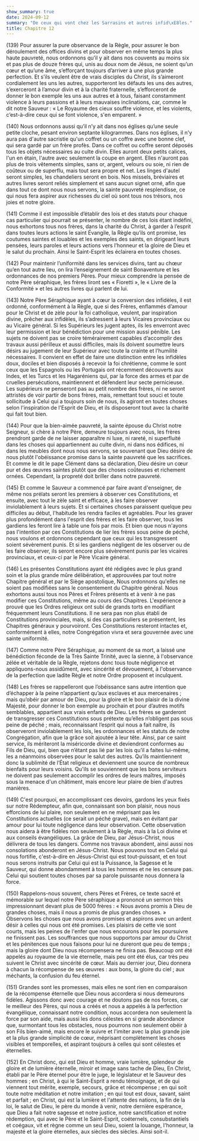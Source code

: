 ```yaml
---
show_summary: true
date: 2024-09-12
summary: "De ceux qui vont chez les Sarrasins et autres infid\xE8les."
title: Chapitre 12
---
```




(139) Pour assurer la pure observance de la Règle, pour assurer le bon déroulement des offices divins et pour observer en même temps la plus haute pauvreté, nous ordonnons qu’il y ait dans nos couvents au moins six et pas plus de douze frères qui, unis au doux nom de Jésus, ne soient qu’un cœur et qu’une âme, s’efforçant toujours d’arriver à une plus grande perfection. Et s’ils veulent être de vrais disciples du Christ, ils s’aimeront cordialement les uns les autres, supporteront les défauts les uns des autres, s’exerceront à l’amour divin et à la charité fraternelle, s’efforceront de donner le bon exemple les uns aux autres et à tous, faisant constamment violence à leurs passions et à leurs mauvaises inclinations, car, comme le dit notre Sauveur : « Le Royaume des cieux souffre violence, et les violents, c’est-à-dire ceux qui se font violence, s'en emparent. »

(140) Nous ordonnons aussi qu’il n’y ait dans nos églises qu’une seule petite cloche, pesant environ septante kilogrammes.  Dans nos églises, il n'y aura pas d'autre sacristie qu'un coffret ou un coffre avec une bonne clef, qui sera gardé par un frère profès. Dans ce coffret ou coffre seront déposés tous les objets nécessaires au culte divin. Elles auront deux petits calices, l'un en étain, l'autre avec seulement la coupe en argent. Elles n'auront pas plus de trois vêtements simples, sans or, argent, velours ou soie, ni rien de coûteux ou de superflu, mais tout sera propre et net. Les linges d'autel seront simples, les chandeliers seront en bois. Nos missels, bréviaires et autres livres seront reliés simplement et sans aucun signet orné, afin que dans tout ce dont nous nous servons, la sainte pauvreté resplendisse, ce qui nous fera aspirer aux richesses du ciel où sont tous nos trésors, nos joies et notre gloire.

 (141) Comme il est impossible d’établir des lois et des statuts pour chaque cas particulier qui pourrait se présenter, le nombre de ces lois étant indéfini, nous exhortons tous nos frères, dans la charité du Christ, à garder à l’esprit dans toutes leurs actions le saint Évangile, la Règle qu’ils ont promise, les coutumes saintes et louables et les exemples des saints, en dirigeant leurs pensées, leurs paroles et leurs actions vers l’honneur et la gloire de Dieu et le salut du prochain. Ainsi le Saint-Esprit les éclairera en toutes choses.

(142) Pour maintenir l’uniformité dans les services divins, tant au chœur qu’en tout autre lieu, on lira l’enseignement de saint Bonaventure et les ordonnances de nos premiers Pères. Pour mieux comprendre la pensée de notre Père séraphique, les frères liront ses « Fioretti », le « Livre de la Conformité » et les autres livres qui parlent de lui.

 (143) Notre Père Séraphique ayant à cœur la conversion des infidèles, il est ordonné, conformément à la Règle, que si des Frères, enflammés d’amour pour le Christ et de zèle pour la foi catholique, veulent, par inspiration divine, prêcher aux infidèles, ils s’adressent à leurs Vicaires provinciaux ou au Vicaire général. Si les Supérieurs les jugent aptes, ils les enverront avec leur permission et leur bénédiction pour une mission aussi pénible. Les sujets ne doivent pas se croire témérairement capables d’accomplir des travaux aussi périlleux et aussi difficiles, mais ils doivent soumettre leurs désirs au jugement de leur Supérieur avec toute la crainte et l’humilité nécessaires. Il convient en effet de faire une distinction entre les infidèles doux, dociles et bien disposés à recevoir la foi chrétienne, comme le sont ceux que les Espagnols ou les Portugais ont récemment découverts aux Indes, et les Turcs et les Hagaréniens qui, par la force des armes et par de cruelles persécutions, maintiennent et défendent leur secte pernicieuse.  Les supérieurs ne penseront pas au petit nombre des frères, ni ne seront attristés de voir partir de bons frères, mais, remettant tout souci et toute sollicitude à Celui qui a toujours soin de nous, ils agiront en toutes choses selon l'inspiration de l'Esprit de Dieu, et ils disposeront tout avec la charité qui fait tout bien. 

(144) Pour que la bien-aimée pauvreté, la sainte épouse du Christ notre Seigneur, si chère à notre Père, demeure toujours avec nous, les frères prendront garde de ne laisser apparaître ni luxe, ni rareté, ni superfluité dans les choses qui appartiennent au culte divin, ni dans nos édifices, ni dans les meubles dont nous nous servons, se souvenant que Dieu désire de nous plutôt l'obéissance promise dans la sainte pauvreté que les sacrifices. Et comme le dit le pape Clément dans sa déclaration, Dieu désire un cœur pur et des œuvres saintes plutôt que des choses coûteuses et richement ornées. Cependant, la propreté doit briller dans notre pauvreté.

(145) Et comme le Sauveur a commencé par faire avant d'enseigner, de même nos prélats seront les premiers à observer ces Constitutions, et ensuite, avec tout le zèle saint et efficace, à les faire observer inviolablement à leurs sujets. Et si certaines choses paraissent quelque peu difficiles au début, l'habitude les rendra faciles et agréables. Pour les graver plus profondément dans l'esprit des frères et les faire observer, tous les gardiens les feront lire à table une fois par mois. Et bien que nous n'ayons pas l'intention par ces Constitutions de lier les frères sous peine de péché, nous voulons et ordonnons cependant que ceux qui les transgressent soient sévèrement punis. Et si les gardiens négligent de les observer ou de les faire observer, ils seront encore plus sévèrement punis par les vicaires provinciaux, et ceux-ci par le Père Vicaire général.

 (146) Les présentes Constitutions ayant été rédigées avec le plus grand soin et la plus grande mûre délibération, et approuvées par tout notre Chapitre général et par le Siège apostolique, Nous ordonnons qu'elles ne soient pas modifiées sans le consentement du Chapitre général. Nous exhortons aussi tous nos Pères et Frères présents et à venir à ne pas modifier ces Constitutions, même au cours des Chapitres. L'expérience a prouvé que les Ordres religieux ont subi de grands torts en modifiant fréquemment leurs Constitutions. Il ne sera pas non plus établi de Constitutions provinciales, mais, si des cas particuliers se présentent, les Chapitres généraux y pourvoiront. Ces Constitutions resteront intactes et, conformément à elles, notre Congrégation vivra et sera gouvernée avec une sainte uniformité.

(147) Comme notre Père Séraphique, au moment de sa mort, a laissé une bénédiction féconde de la Très Sainte Trinité, avec la sienne, à l'observance zélée et véritable de la Règle, rejetons donc tous toute négligence et appliquons-nous assidûment, avec sincérité et dévouement, à l'observance de la perfection que ladite Règle et notre Ordre proposent et inculquent.

(148) Les frères se rappelleront que l’obéissance sans autre intention que d’échapper à la peine n’appartient qu’aux esclaves et aux mercenaires ; mais qu’obéir par amour de Dieu, pour la gloire et le bon plaisir de la divine Majesté, pour donner le bon exemple au prochain et pour d’autres motifs semblables, appartient aux vrais enfants de Dieu. Les frères se garderont de transgresser ces Constitutions sous prétexte qu’elles n’obligent pas sous peine de péché ; mais, reconnaissant l’esprit qui nous a fait naître, ils observeront inviolablement les lois, les ordonnances et les statuts de notre Congrégation, afin que la grâce soit ajoutée à leur tête. Ainsi, par ce saint service, ils mériteront la miséricorde divine et deviendront conformes au Fils de Dieu, qui, bien que n’étant pas lié par les lois qu’il a faites lui-même, les a néanmoins observées pour le salut des autres. Qu’ils maintiennent donc la sublimité de l’État religieux et deviennent une source de nombreux bienfaits pour leurs voisins.  Qu'ils se souviennent que les bons serviteurs ne doivent pas seulement accomplir les ordres de leurs maîtres, imposés sous la menace d'un châtiment, mais encore leur plaire de bien d'autres manières. 

(149) C'est pourquoi, en accomplissant ces devoirs, gardons les yeux fixés sur notre Rédempteur, afin que, connaissant son bon plaisir, nous nous efforcions de lui plaire, non seulement en ne méprisant pas les Constitutions actuelles (ce serait un péché grave), mais en évitant par amour pour lui toute négligence dans leur observation. Cette observation nous aidera à être fidèles non seulement à la Règle, mais à la Loi divine et aux conseils évangéliques. La grâce de Dieu, par Jésus-Christ, nous délivrera de tous les dangers. Comme nos travaux abondent, ainsi aussi nos consolations abonderont en Jésus-Christ. Nous pouvons tout en Celui qui nous fortifie, c'est-à-dire en Jésus-Christ qui est tout-puissant, et en tout nous serons instruits par Celui qui est la Puissance, la Sagesse et le Sauveur, qui donne abondamment à tous les hommes et ne les censure pas.  Celui qui soutient toutes choses par sa parole puissante nous donnera la force.

(150) Rappelons-nous souvent, chers Pères et Frères, ce texte sacré et mémorable sur lequel notre Père séraphique a prononcé un sermon très impressionnant devant plus de 5000 frères : « Nous avons promis à Dieu de grandes choses, mais il nous a promis de plus grandes choses. » Observons les choses que nous avons promises et aspirons avec un ardent désir à celles qui nous ont été promises. Les plaisirs de cette vie sont courts, mais les peines de l'enfer que nous encourons pour les poursuivre ne finissent pas. Les souffrances que nous supportons par amour du Christ et les pénitences que nous faisons pour lui ne dureront que peu de temps ; mais la gloire dont Dieu nous récompensera ne finira pas. Beaucoup ont été appelés au royaume de la vie éternelle, mais peu ont été élus, car très peu suivent le Christ avec sincérité de cœur. Mais au dernier jour, Dieu donnera à chacun la récompense de ses œuvres : aux bons, la gloire du ciel ;  aux méchants, la confusion du feu éternel.

(151) Grandes sont les promesses, mais elles ne sont rien en comparaison de la récompense éternelle que Dieu nous accordera si nous demeurons fidèles. Agissons donc avec courage et ne doutons pas de nos forces, car le meilleur des Pères, qui nous a créés et nous a appelés à la perfection évangélique, connaissant notre condition, nous accordera non seulement la force par son aide, mais aussi les dons célestes en si grande abondance que, surmontant tous les obstacles, nous pourrons non seulement obéir à son Fils bien-aimé, mais encore le suivre et l'imiter avec la plus grande joie et la plus grande simplicité de cœur, méprisant complètement les choses visibles et temporelles, et aspirant toujours à celles qui sont célestes et éternelles.

(152) En Christ donc, qui est Dieu et homme, vraie lumière, splendeur de gloire et de lumière éternelle, miroir et image sans tache de Dieu,  En Christ, établi par le Père éternel pour être le juge, le législateur et le Sauveur des hommes ; en Christ, à qui le Saint-Esprit a rendu témoignage, et de qui viennent tout mérite, exemple, secours, grâce et récompense ; en qui soit toute notre méditation et notre imitation ; en qui tout est doux, savant, saint et parfait ; en Christ, qui est la lumière et l'attente des nations, la fin de la loi, le salut de Dieu, le père du monde à venir, notre dernière espérance, que Dieu a fait notre sagesse et notre justice, notre sanctification et notre rédemption, qui avec le Père et le Saint-Esprit, coéternels, consubstantiels et coégaux, vit et règne comme un seul Dieu, soient la louange, l'honneur, la majesté et la gloire éternelles, aux siècles des siècles. Ainsi soit-il.
